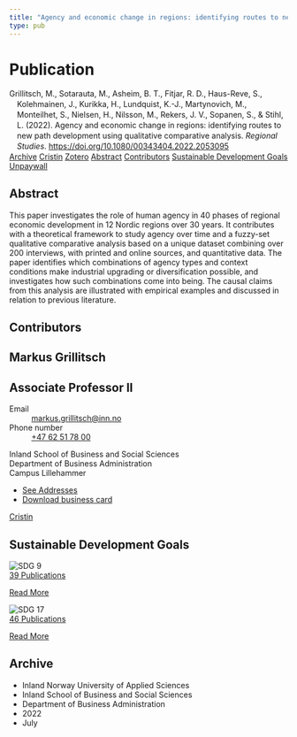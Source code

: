 ```yaml
---
title: "Agency and economic change in regions: identifying routes to new path development using qualitative comparative analysis"
type: pub
---
```

<h1>Publication</h1>
<article id="csl-bib-container-DIRV3JIX" class="csl-bib-container">
  <div class="csl-bib-body" style="line-height: 1.35; padding-left: 1em; text-indent:-1em;">
  <div class="csl-entry">Grillitsch, M., Sotarauta, M., Asheim, B. T., Fitjar, R. D., Haus-Reve, S., Kolehmainen, J., Kurikka, H., Lundquist, K.-J., Martynovich, M., Monteilhet, S., Nielsen, H., Nilsson, M., Rekers, J. V., Sopanen, S., &amp; Stihl, L. (2022). Agency and economic change in regions: identifying routes to new path development using qualitative comparative analysis. <i>Regional Studies</i>. <a href="https://doi.org/10.1080/00343404.2022.2053095">https://doi.org/10.1080/00343404.2022.2053095</a></div>
</div>
  <div class="csl-bib-buttons">
    <a href="#taxonomy-article-DIRV3JIX" class="csl-bib-button">Archive</a>
    <a href="https://app.cristin.no/results/show.jsf?id=2036674" alt="Cristin URL" class="csl-bib-button">Cristin</a>
    <a href="http://zotero.org/groups/5022929/items/DIRV3JIX" alt="Zotero URL" class="csl-bib-button">Zotero</a>
    <a href="#abstract-article-DIRV3JIX" class="csl-bib-button">Abstract</a>
    <a href="#contributors-article-DIRV3JIX" class="csl-bib-button">Contributors</a>
    <a href="#sdg-article-DIRV3JIX" class="csl-bib-button">Sustainable Development Goals</a>
    <a href="https://www.tandfonline.com/doi/pdf/10.1080/00343404.2022.2053095?needAccess=true" class="csl-bib-button">Unpaywall</a>
  </div>
  <div id="csl-bib-meta-container-DIRV3JIX"></div>
</article>
<div id="csl-bib-meta-DIRV3JIX" class="csl-bib-meta">
  <article id="abstract-article-DIRV3JIX" class="abstract-article">
    <h1>Abstract</h1>
    This paper investigates the role of human agency in 40 phases of regional economic development in 12 Nordic regions over 30 years. It contributes with a theoretical framework to study agency over time and a fuzzy-set qualitative comparative analysis based on a unique dataset combining over 200 interviews, with printed and online sources, and quantitative data. The paper identifies which combinations of agency types and context conditions make industrial upgrading or diversification possible, and investigates how such combinations come into being. The causal claims from this analysis are illustrated with empirical examples and discussed in relation to previous literature.
  </article>
  <article id="contributors-article-DIRV3JIX" class="contributors-article">
    <h1>Contributors</h1>
    <div class="personas">
<div class="vrtx-hinn-person-card">
<div class="photo">
<i class="lar la-user-circle missing-person"></i>
</div>
<div class="info">
<hgroup><h1>Markus Grillitsch</h1>
<h2>Associate Professor II</h2>
</hgroup><dl>
<dt>Email</dt>
<dd>
<a href="mailto:markus.grillitsch@inn.no">markus.grillitsch@inn.no</a>
</dd>
<dt>Phone number</dt>
<dd><a href="tel:+4762517800">
+47 62 51 78 00
</a></dd>
</dl>
<p>
Inland School of Business and Social Sciences<br>
Department of Business Administration<br>
Campus Lillehammer
</p>
<ul class="vrtx-hinn-links">
<li><a href="https://www.inn.no/english/find-an-employee/markus-grillitsch.html#vrtx-hinn-addresses">See Addresses</a></li>
<li><a href="https://www.inn.no/english/find-an-employee/markus-grillitsch.html?vrtx=vcf">Download business card</a></li>
</ul>
</div>
</div>
<a href="https://app.cristin.no/persons/show.jsf?id=1318006" alt="Cristin URL" class="personas-cristin">Cristin</a>
</div>
  </article>
  <article id="sdg-article-DIRV3JIX" class="sdg-article">
    <h1>Sustainable Development Goals</h1>
    <div class="sdg-container"><div id="sdg9" class="sdg">
<img src="{{< params subfolder >}}images/sdg/sdg09_en.png" class="image" alt="SDG 9">
<div class="sdg-overlay">
<a href="{{< params subfolder >}}en/archive/?sdg=9#archive" class="sdg-publication-count"><span>39</span> Publications</a>
<p><a href="https://sdgs.un.org/goals/goal9" class="sdg-read-more">Read More</a></p>
</div>
</div> <div id="sdg17" class="sdg">
<img src="{{< params subfolder >}}images/sdg/sdg17_en.png" class="image" alt="SDG 17">
<div class="sdg-overlay">
<a href="{{< params subfolder >}}en/archive/?sdg=17#archive" class="sdg-publication-count"><span>46</span> Publications</a>
<p><a href="https://sdgs.un.org/goals/goal17" class="sdg-read-more">Read More</a></p>
</div>
</div></div>
  </article>
  <article id="taxonomy-article-DIRV3JIX" class="taxonomy-article">
    <h1>Archive</h1>
    <ul>
      <li>Inland Norway University of Applied Sciences</li>
      <li>Inland School of Business and Social Sciences</li>
      <li>Department of Business Administration</li>
      <li>2022</li>
      <li>July</li>
    </ul>
  </article>
</div>
